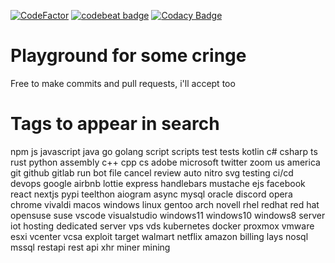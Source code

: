 [![CodeFactor](https://www.codefactor.io/repository/github/firedcloud/site/badge)](https://www.codefactor.io/repository/github/firedcloud/site)
[![codebeat badge](https://codebeat.co/badges/bf756543-f802-46bf-9e8c-e7cc261d752d)](https://codebeat.co/projects/github-com-firedcloud-firedcloud-main)
[![Codacy Badge](https://app.codacy.com/project/badge/Grade/85a0178e7a8a44c9a9a1337223da16ff)](https://www.codacy.com/gh/firedcloud/site/dashboard?utm_source=github.com&amp;utm_medium=referral&amp;utm_content=firedcloud/site&amp;utm_campaign=Badge_Grade)
# Playground for some cringe
Free to make commits and pull requests, i'll accept too


# Tags to appear in search

npm js javascript java go golang script scripts test tests kotlin c# csharp ts rust python assembly c++ cpp cs adobe microsoft twitter zoom us america git github gitlab
run bot file cancel review auto nitro svg testing ci/cd devops google airbnb lottie express handlebars mustache ejs facebook react nextjs pypi teelthon aiogram async mysql oracle discord opera chrome vivaldi macos windows linux gentoo arch novell rhel redhat red hat opensuse suse vscode visualstudio windows11 windows10 windows8 server iot hosting dedicated server vps vds kubernetes docker proxmox vmware esxi vcenter vcsa exploit target walmart netflix amazon billing lays nosql mssql restapi rest api xhr miner mining
